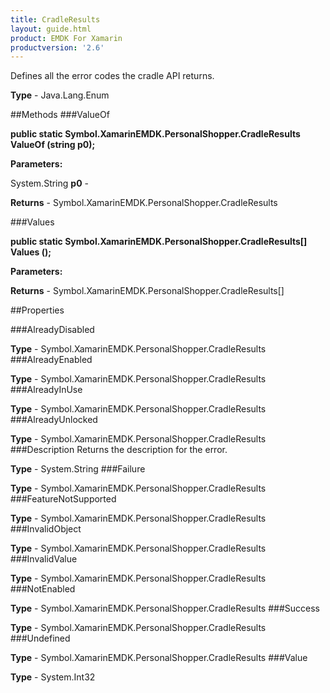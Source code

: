 ```yaml
---
title: CradleResults
layout: guide.html
product: EMDK For Xamarin 
productversion: '2.6' 
---
```

Defines all the error codes the cradle API returns. 

**Type** - Java.Lang.Enum

##Methods
###ValueOf

**public static Symbol.XamarinEMDK.PersonalShopper.CradleResults ValueOf (string p0);**


        

**Parameters:**

System.String **p0**  - 
        

**Returns** - Symbol.XamarinEMDK.PersonalShopper.CradleResults

###Values

**public static Symbol.XamarinEMDK.PersonalShopper.CradleResults[] Values ();**


        

**Parameters:**

**Returns** - Symbol.XamarinEMDK.PersonalShopper.CradleResults[]

##Properties

###AlreadyDisabled

        

**Type** - Symbol.XamarinEMDK.PersonalShopper.CradleResults
###AlreadyEnabled

        

**Type** - Symbol.XamarinEMDK.PersonalShopper.CradleResults
###AlreadyInUse

        

**Type** - Symbol.XamarinEMDK.PersonalShopper.CradleResults
###AlreadyUnlocked

        

**Type** - Symbol.XamarinEMDK.PersonalShopper.CradleResults
###Description
Returns the description for the error.

**Type** - System.String
###Failure

        

**Type** - Symbol.XamarinEMDK.PersonalShopper.CradleResults
###FeatureNotSupported

        

**Type** - Symbol.XamarinEMDK.PersonalShopper.CradleResults
###InvalidObject

        

**Type** - Symbol.XamarinEMDK.PersonalShopper.CradleResults
###InvalidValue

        

**Type** - Symbol.XamarinEMDK.PersonalShopper.CradleResults
###NotEnabled

        

**Type** - Symbol.XamarinEMDK.PersonalShopper.CradleResults
###Success

        

**Type** - Symbol.XamarinEMDK.PersonalShopper.CradleResults
###Undefined

        

**Type** - Symbol.XamarinEMDK.PersonalShopper.CradleResults
###Value

        

**Type** - System.Int32
